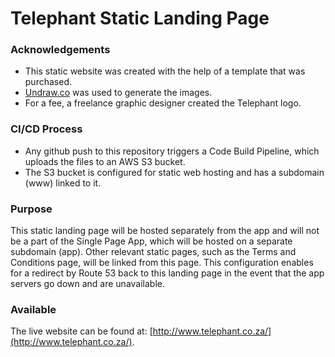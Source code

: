 # Telephant Static Landing Page

### Acknowledgements
* This static website was created with the help of a template that was purchased. 
* [Undraw.co](https://undraw.co/) was used to generate the images. 
* For a fee, a freelance graphic designer created the Telephant logo.

### CI/CD Process
* Any github push to this repository triggers a Code Build Pipeline, which uploads the files to an AWS S3 bucket.
* The S3 bucket is configured for static web hosting and has a subdomain (www) linked to it.

### Purpose
This static landing page will be hosted separately from the app and will not be a part of the Single Page App, which will be hosted on a separate subdomain (app). Other relevant static pages, such as the Terms and Conditions page, will be linked from this page.  This configuration enables for a redirect by Route 53 back to this landing page in the event that the app servers go down and are unavailable.

### Available
The live website can be found at: [http://www.telephant.co.za/](http://www.telephant.co.za/).
